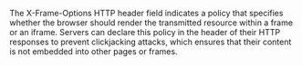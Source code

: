 The X-Frame-Options HTTP header field indicates a policy that specifies whether the browser should render the
transmitted resource within a frame or an iframe. Servers can declare this policy in the header of their HTTP responses
to prevent clickjacking attacks, which ensures that their content is not embedded into other pages or frames.